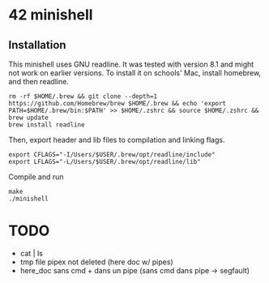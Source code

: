 # 42 minishell
## Installation
This minishell uses GNU readline. It was tested with version 8.1 and might not work on earlier versions.
To install it on schools' Mac, install homebrew, and then readline.
```
rm -rf $HOME/.brew && git clone --depth=1 https://github.com/Homebrew/brew $HOME/.brew && echo 'export PATH=$HOME/.brew/bin:$PATH' >> $HOME/.zshrc && source $HOME/.zshrc && brew update
brew install readline
```
Then, export header and lib files to compilation and linking flags.
```
export CFLAGS="-I/Users/$USER/.brew/opt/readline/include"
export LFLAGS="-L/Users/$USER/.brew/opt/readline/lib"
```
Compile and run
```
make
./minishell
```
# TODO
- cat | ls
- tmp file pipex not deleted (here doc w/ pipes)
- here_doc sans cmd + dans un pipe (sans cmd dans pipe -> segfault) 
